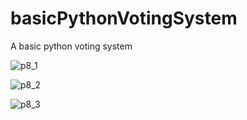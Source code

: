 # basicPythonVotingSystem
A basic python voting system


![p8_1](https://user-images.githubusercontent.com/58290134/126954569-00fcb092-8a14-4d60-aec7-661c6e19f90d.PNG)

![p8_2](https://user-images.githubusercontent.com/58290134/126954575-538e9d28-c690-4abf-8835-fc292adbf548.PNG)

![p8_3](https://user-images.githubusercontent.com/58290134/126954577-1f4b4788-6174-46a0-a100-e83004ce3143.PNG)

